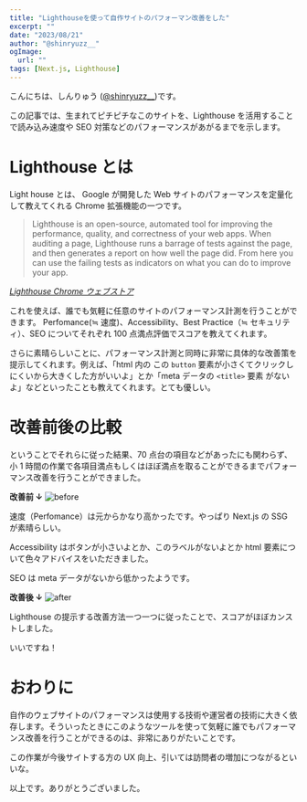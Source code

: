 ```yaml
---
title: "Lighthouseを使って自作サイトのパフォーマン改善をした"
excerpt: ""
date: "2023/08/21"
author: "@shinryuzz__"
ogImage:
  url: ""
tags: [Next.js, Lighthouse]
---
```


こんにちは、しんりゅう ([@shinryuzz__](https://twitter.com/shinryuzz__))です。

この記事では、生まれてピチピチなこのサイトを、Lighthouse を活用することで読み込み速度や SEO 対策などのパフォーマンスがあがるまでを示します。

# Lighthouse とは

Light house とは、 Google が開発した Web サイトのパフォーマンスを定量化して教えてくれる Chrome 拡張機能の一つです。

> Lighthouse is an open-source, automated tool for improving the performance, quality, and correctness of your web apps.
> When auditing a page, Lighthouse runs a barrage of tests against the page, and then generates a report on how well the page did. From here you can use the failing tests as indicators on what you can do to improve your app.

[_Lighthouse Chrome ウェブストア_](https://chrome.google.com/webstore/detail/lighthouse/blipmdconlkpinefehnmjammfjpmpbjk?hl=jak)

これを使えば、誰でも気軽に任意のサイトのパフォーマンス計測を行うことができます。
Perfomance(≒ 速度)、Accessibility、Best Practice（≒ セキュリティ）、SEO についてそれぞれ 100 点満点評価でスコアを教えてくれます。

さらに素晴らしいことに、パフォーマンス計測と同時に非常に具体的な改善策を提示してくれます。例えば、「html 内の この `button` 要素が小さくてクリックしにくいから大きくした方がいいよ」とか「meta データの `<title>` 要素 がないよ」などといったことも教えてくれます。とても優しい。

# 改善前後の比較

ということでそれらに従った結果、70 点台の項目などがあったにも関わらず、小 1 時間の作業で各項目満点もしくはほぼ満点を取ることができるまでパフォーマンス改善を行うことができました。

**改善前 ↓**
![before](/blog/improvement-w-lighthouse/before.png)

速度（Perfomance）は元からかなり高かったです。やっぱり Next.js の SSG が素晴らしい。

Accessibility はボタンが小さいよとか、このラベルがないよとか html 要素について色々アドバイスをいただきました。

SEO は meta データがないから低かったようです。

**改善後 ↓**
![after](/blog/improvement-w-lighthouse/after.png)

Lighthouse の提示する改善方法一つ一つに従ったことで、スコアがほぼカンストしました。

いいですね！

# おわりに

自作のウェブサイトのパフォーマンスは使用する技術や運営者の技術に大きく依存します。そういったときにこのようなツールを使って気軽に誰でもパフォーマンス改善を行うことができるのは、非常にありがたいことです。

この作業が今後サイトする方の UX 向上、引いては訪問者の増加につながるといいな。

以上です。ありがとうございました。

